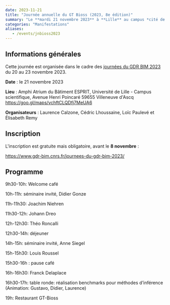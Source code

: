 ```yaml
---
date: 2023-11-21
title: "Journée annuelle du GT Bioss (2023, 8e édition)"
summary: "Le **mardi 21 novembre 2023** à **Lille** au campus *cité de scientifique* de Villeneuve d'Ascq"
categories: "Manifestations"
aliases:
   - /events/jnbioss2023
---
```



## Informations générales

Cette journée est organisée dans le cadre des [journées du GDR BIM 2023](https://www.gdr-bim.cnrs.fr/journees-du-gdr-bim-2023/
) du 20 au 23 novembre 2023.

**Date** : le 21 novembre 2023

**Lieu** : Amphi Atrium du Bâtiment ESPRIT, Université de Lille - Campus scientifique, Avenue Henri Poincaré 59655 Villeneuve d'Ascq <https://goo.gl/maps/vchftCLQDfj7MeUA6>

**Organisateurs** : Laurence Calzone, Cédric Lhoussaine, Loïc Paulevé et Élisabeth Remy



## Inscription

L'inscription est gratuite mais obligatoire, avant le **8 novembre** :

https://www.gdr-bim.cnrs.fr/journees-du-gdr-bim-2023/


## Programme

   9h30-10h: Welcome café 

   10h-11h: séminaire invité, Didier Gonze
   
   11h-11h30: Joachim Niehren
   
   11h30-12h: Johann Dreo
   
   12h-12h30: Théo Roncalli 
	
   12h30-14h: déjeuner
	
   14h-15h: séminaire invité, Anne Siegel

   15h-15h30: Louis Roussel
   
   15h30-16h : pause café
   
   16h-16h30: Franck Delaplace
   
   16h30-17h: table ronde: réalisation benchmarks pour méthodes d’inférence 
   (Animation: Gustavo, Didier, Laurence)
	
   19h: Restaurant GT-Bioss

